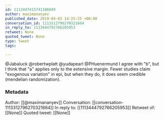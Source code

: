 ```yaml
---
id: 1113447415741186049
author: maximananyev
published_date: 2019-04-03 14:25:25 +00:00
conversation_id: 1113312796270321664
in_reply_to: 1113444792766205953
retweet: None
quoted_tweet: None
type: tweet
tags:

---
```


@Jabaluck @robertwplatt @yudapearl @PHuenermund I agree with "b", but I think that "a" applies only to the extensive margin. Fewer studies claim "exogenous variation" in epi, but when they do, it does seem credible (mendelian randomization).

### Metadata

Author: [[@maximananyev]]
Conversation: [[conversation-1113312796270321664]]
In reply to: [[1113444792766205953]]
Retweet of: [[None]]
Quoted tweet: [[None]]
